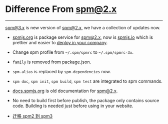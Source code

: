 # Difference From spm@2.x

---

[spm@3.x](https://github.com/spmjs/spm/tree/master) is new version of [spm@2.x](https://github.com/spmjs/spm/tree/2.x), we have a collection of updates now.

- [spmjs.org](https://spmjs.org) is package service for spm@2.x, now is [spmjs.io](http://spmjs.io) which is prettier and easier to [deploy in your company](https://github.com/spmjs/spmjs.io/).

- Change spm profile from `~/.spm/spmrc` to `~/.spm/spmrc-3x`.

- `family` is removed from package.json.

- `spm.alias` is replaced by `spm.dependencies` now.

- `spm doc`, `spm init`, `spm build`, `spm test` are integrated to spm commands.

- [docs.spmjs.org](http://docs.spmjs.org) is old documentation for spm@2.x.

- No need to build first before publish, the package only contains source code. Building is needed just before using in your website.

- [迁移 spm2 到 spm3](https://github.com/spmjs/spm/wiki/%E8%BF%81%E7%A7%BB-spm2-%E5%88%B0-spm3)
